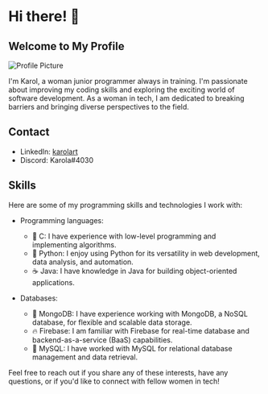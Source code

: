# Hi there! 👋

## Welcome to My Profile

![Profile Picture](https://pbs.twimg.com/media/FvV1-p9X0AAOONT?format=png&name=small)

I'm Karol, a woman junior programmer always in training. I'm passionate about improving my coding skills and exploring the exciting world of software development. As a woman in tech, I am dedicated to breaking barriers and bringing diverse perspectives to the field.

## Contact

- LinkedIn: [karolart](www.linkedin.com/in/karolart)
- Discord: Karola#4030

## Skills

Here are some of my programming skills and technologies I work with:

- Programming languages:
  - :large_blue_diamond: C: I have experience with low-level programming and implementing algorithms.
  - :snake: Python: I enjoy using Python for its versatility in web development, data analysis, and automation.
  - :coffee: Java: I have knowledge in Java for building object-oriented applications.

- Databases:
  - :leaves: MongoDB: I have experience working with MongoDB, a NoSQL database, for flexible and scalable data storage.
  - :fire: Firebase: I am familiar with Firebase for real-time database and backend-as-a-service (BaaS) capabilities.
  - :floppy_disk: MySQL: I have worked with MySQL for relational database management and data retrieval.

Feel free to reach out if you share any of these interests, have any questions, or if you'd like to connect with fellow women in tech!
